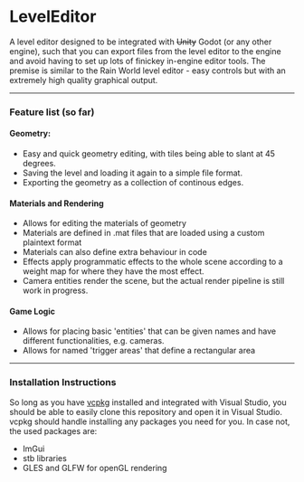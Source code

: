 # LevelEditor

A level editor designed to be integrated with ~~Unity~~ Godot (or any other engine), such that you can export files from the level editor to the engine and avoid having to set up lots of finickey in-engine editor tools. The premise is similar to the Rain World level editor - easy controls but with an extremely high quality graphical output.

---

### Feature list (so far)
#### Geometry:
- Easy and quick geometry editing, with tiles being able to slant at 45 degrees.
- Saving the level and loading it again to a simple file format.
- Exporting the geometry as a collection of continous edges.

#### Materials and Rendering
- Allows for editing the materials of geometry
- Materials are defined in .mat files that are loaded using a custom plaintext format
- Materials can also define extra behaviour in code
- Effects apply programmatic effects to the whole scene according to a weight map for where they have the most effect.
- Camera entities render the scene, but the actual render pipeline is still work in progress.

#### Game Logic
- Allows for placing basic 'entities' that can be given names and have different functionalities, e.g. cameras.
- Allows for named 'trigger areas' that define a rectangular area

---

### Installation Instructions

So long as you have [vcpkg](https://vcpkg.io/) installed and integrated with Visual Studio, you should be able to easily clone this repository and open it in Visual Studio. vcpkg should handle installing any packages you need for you.
In case not, the used packages are:
- ImGui
- stb libraries
- GLES and GLFW for openGL rendering
